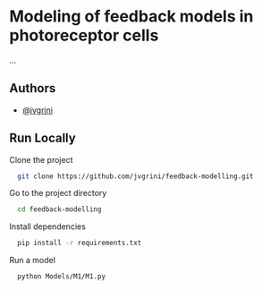 
# Modeling of feedback models in photoreceptor cells

...

## Authors

- [@jvgrini](https://www.github.com/jvgrini)


## Run Locally

Clone the project

```bash
  git clone https://github.com/jvgrini/feedback-modelling.git
```

Go to the project directory

```bash
  cd feedback-modelling
```

Install dependencies

```bash
  pip install -r requirements.txt
```

Run a model

```bash
  python Models/M1/M1.py
```

